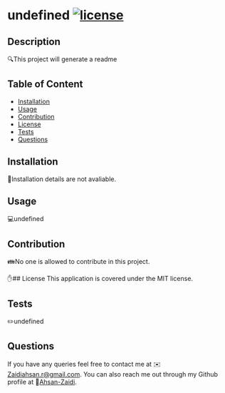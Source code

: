 # undefined [![license](https://img.shields.io/badge/license-MIT-blue)](https://shields.io)
  ## Description
  🔍This project will generate a readme

  ## Table of Content
  * [Installation](#installation)
  * [Usage](#usage)
  * [Contribution](#contribution)
  * [License](##license) 
  * [Tests](#tests)
  * [Questions](#questions)

  ## Installation 
  💾Installation details are not avaliable.

  ## Usage
  💻undefined

  ## Contribution
  👪No one is allowed to contribute in this project.

  ✋## License
    This application is covered under the MIT license. 

  ## Tests
  ✏️undefined
  
  ## Questions
  If you have any queries feel free to contact me at ✉️ Zaidiahsan.r@gmail.com.
  You can also reach me out through my Github profile at  👋[Ahsan-Zaidi](https://github.com/Ahsan-Zaidi/).
  